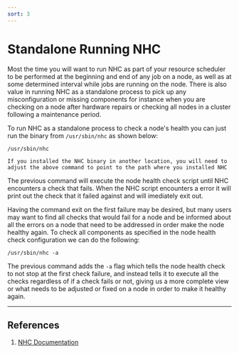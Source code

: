 ```yaml
---
sort: 3
---
```


# Standalone Running NHC

Most the time you will want to run NHC as part of your resource scheduler to be performed at the beginning and end of any job on a node, as well as at some determined interval while jobs are
running on the node. There is also value in running NHC as a standalone process to pick up any misconfiguration or missing components for instance when you are checking on a node after hardware
repairs or checking all nodes in a cluster following a maintenance period.

To run NHC as a standalone process to check a node's health you can just run the binary from `/usr/sbin/nhc` as shown below:

```
/usr/sbin/nhc
```
```note
If you installed the NHC binary in another location, you will need to adjust the above command to point to the path where you installed NHC
```

The previous command will execute the node health check script until NHC encounters a check that fails. When the NHC script encounters a error it will print out the check that it failed against
and will imediately exit out.

Having the command exit on the first failure may be desired, but many users may want to find all checks that would fail for a node and be informed about all the errors on a node that need to be
addressed in order make the node healthy again. To check all components as specified in the node health check configuration we can do the following:

```
/usr/sbin/nhc -a
```

The previous command adds the `-a` flag which tells the node health check to not stop at the first check failure, and instead tells it to execute all the checks regardless of if a check fails or
not, giving us a more complete view or what needs to be adjusted or fixed on a node in order to make it healthy again.

---
## References

1. [NHC Documentation](https://github.com/mej/nhc/blob/master/README.md)
